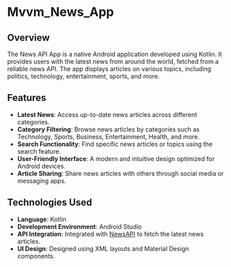 # Mvvm_News_App

## Overview

The News API App is a native Android application developed using Kotlin. It provides users with the latest news from around the world, fetched from a reliable news API. The app displays articles on various topics, including politics, technology, entertainment, sports, and more.

## Features

- **Latest News**: Access up-to-date news articles across different categories.
- **Category Filtering**: Browse news articles by categories such as Technology, Sports, Business, Entertainment, Health, and more.
- **Search Functionality**: Find specific news articles or topics using the search feature.
- **User-Friendly Interface**: A modern and intuitive design optimized for Android devices.
- **Article Sharing**: Share news articles with others through social media or messaging apps.

## Technologies Used

- **Language**: Kotlin
- **Development Environment**: Android Studio
- **API Integration**: Integrated with [NewsAPI](https://newsapi.org/) to fetch the latest news articles.
- **UI Design**: Designed using XML layouts and Material Design components.
